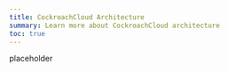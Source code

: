 ```yaml
---
title: CockroachCloud Architecture
summary: Learn more about CockroachCloud architecture
toc: true
---
```


placeholder
